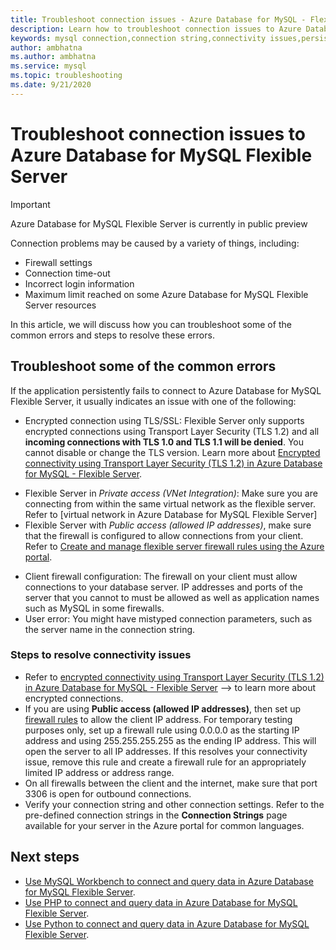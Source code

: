 ```yaml
---
title: Troubleshoot connection issues - Azure Database for MySQL - Flexible Server
description: Learn how to troubleshoot connection issues to Azure Database for MySQL Flexible Server.
keywords: mysql connection,connection string,connectivity issues,persistent error,connection error
author: ambhatna
ms.author: ambhatna
ms.service: mysql
ms.topic: troubleshooting
ms.date: 9/21/2020
---
```


# Troubleshoot connection issues to Azure Database for MySQL Flexible Server

> [!IMPORTANT] 
> Azure Database for MySQL Flexible Server is currently in public preview

Connection problems may be caused by a variety of things, including:

* Firewall settings
* Connection time-out
* Incorrect login information
* Maximum limit reached on some Azure Database for MySQL Flexible Server resources

In this article, we will discuss how you can troubleshoot some of the common errors and steps to resolve these errors.

## Troubleshoot some of the common errors

If the application persistently fails to connect to Azure Database for MySQL Flexible Server, it usually indicates an issue with one of the following:

* Encrypted connection using TLS/SSL: Flexible Server only supports encrypted connections using Transport Layer Security (TLS 1.2) and all **incoming connections with TLS 1.0 and TLS 1.1 will be denied**. You cannot disable or change the TLS version. Learn more about [Encrypted connectivity using Transport Layer Security (TLS 1.2) in Azure Database for MySQL - Flexible Server](./how-to-connect-tls-ssl.md).
- Flexible Server in *Private access (VNet Integration)*: Make sure you are connecting from within the same virtual network as the flexible server. Refer to [virtual network in Azure Database for MySQL Flexible Server]<!--(./concepts-networking-virtual-network.md)-->
- Flexible Server with *Public access (allowed IP addresses)*, make sure that the firewall is configured to allow connections from your client. Refer to [Create and manage flexible server firewall rules using the Azure portal](./how-to-manage-firewall-portal.md).
* Client firewall configuration: The firewall on your client must allow connections to your database server. IP addresses and ports of the server that you cannot to must be allowed as well as application names such as MySQL in some firewalls.
* User error: You might have mistyped connection parameters, such as the server name in the connection string.

### Steps to resolve connectivity issues

* Refer to [encrypted connectivity using Transport Layer Security (TLS 1.2) in Azure Database for MySQL - Flexible Server](./how-to-connect-tls-ssl.md) --> to learn more about encrypted connections.
* If you are using **Public access (allowed IP addresses)**, then set up [firewall rules](./how-to-manage-firewall-using-portal.md) to allow the client IP address. For temporary testing purposes only, set up a firewall rule using 0.0.0.0 as the starting IP address and using 255.255.255.255 as the ending IP address. This will open the server to all IP addresses. If this resolves your connectivity issue, remove this rule and create a firewall rule for an appropriately limited IP address or address range.
* On all firewalls between the client and the internet, make sure that port 3306 is open for outbound connections.
* Verify your connection string and other connection settings. Refer to the pre-defined connection strings in the **Connection Strings** page available for your server in the Azure portal for common languages.

## Next steps
- [Use MySQL Workbench to connect and query data in Azure Database for MySQL Flexible Server](./connect-workbench.md).
- [Use PHP to connect and query data in Azure Database for MySQL Flexible Server](./connect-php.md).
- [Use Python to connect and query data in Azure Database for MySQL Flexible Server](./connect-python.md).
